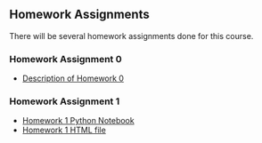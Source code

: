 ## Homework Assignments

There will be several homework assignments done for this course.

### Homework Assignment 0
* [Description of Homework 0](https://bu-ie-582.github.io/fall21-ovren1/HW0test/IE582_Fall21_Homework_0.pdf)


### Homework Assignment 1
* [Homework 1 Python Notebook](https://github.com/BU-IE-582/fall21-ovren1/blob/main/HW1/HW1.ipynb)
* [Homework 1 HTML file](https://github.com/BU-IE-582/fall21-ovren1/blob/main/HW1/HW1.html)

